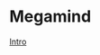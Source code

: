 # Megamind
[Intro](https://docs.google.com/viewer?url=https://github.com/Aiden-Frost/Megamind/raw/master/documentation.pdf)
